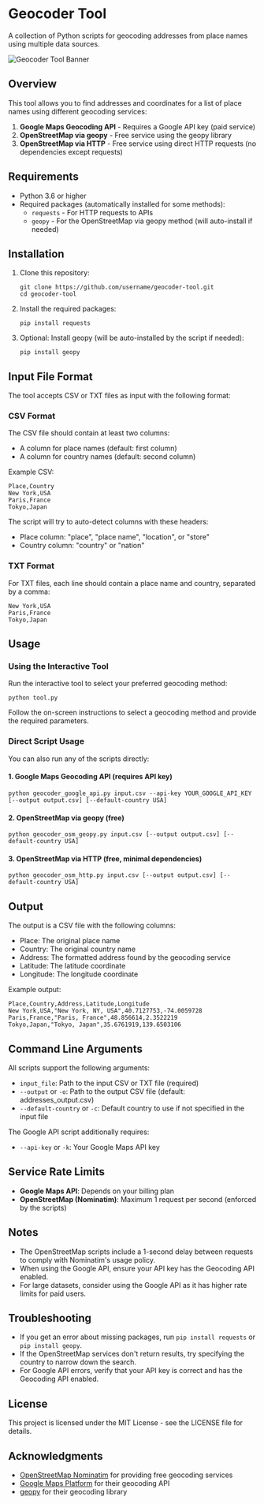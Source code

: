 # Geocoder Tool

A collection of Python scripts for geocoding addresses from place names using multiple data sources.

![Geocoder Tool Banner](https://raw.githubusercontent.com/sam2900/Geocoder/banner.png)

## Overview

This tool allows you to find addresses and coordinates for a list of place names using different geocoding services:

1. **Google Maps Geocoding API** - Requires a Google API key (paid service)
2. **OpenStreetMap via geopy** - Free service using the geopy library
3. **OpenStreetMap via HTTP** - Free service using direct HTTP requests (no dependencies except requests)

## Requirements

- Python 3.6 or higher
- Required packages (automatically installed for some methods):
  - `requests` - For HTTP requests to APIs
  - `geopy` - For the OpenStreetMap via geopy method (will auto-install if needed)

## Installation

1. Clone this repository:
   ```
   git clone https://github.com/username/geocoder-tool.git
   cd geocoder-tool
   ```

2. Install the required packages:
   ```
   pip install requests
   ```

3. Optional: Install geopy (will be auto-installed by the script if needed):
   ```
   pip install geopy
   ```

## Input File Format

The tool accepts CSV or TXT files as input with the following format:

### CSV Format
The CSV file should contain at least two columns:
- A column for place names (default: first column)
- A column for country names (default: second column)

Example CSV:
```
Place,Country
New York,USA
Paris,France
Tokyo,Japan
```

The script will try to auto-detect columns with these headers:
- Place column: "place", "place name", "location", or "store"
- Country column: "country" or "nation"

### TXT Format
For TXT files, each line should contain a place name and country, separated by a comma:
```
New York,USA
Paris,France
Tokyo,Japan
```

## Usage

### Using the Interactive Tool

Run the interactive tool to select your preferred geocoding method:

```
python tool.py
```

Follow the on-screen instructions to select a geocoding method and provide the required parameters.

### Direct Script Usage

You can also run any of the scripts directly:

#### 1. Google Maps Geocoding API (requires API key)

```
python geocoder_google_api.py input.csv --api-key YOUR_GOOGLE_API_KEY [--output output.csv] [--default-country USA]
```

#### 2. OpenStreetMap via geopy (free)

```
python geocoder_osm_geopy.py input.csv [--output output.csv] [--default-country USA]
```

#### 3. OpenStreetMap via HTTP (free, minimal dependencies)

```
python geocoder_osm_http.py input.csv [--output output.csv] [--default-country USA]
```

## Output

The output is a CSV file with the following columns:
- Place: The original place name
- Country: The original country name
- Address: The formatted address found by the geocoding service
- Latitude: The latitude coordinate
- Longitude: The longitude coordinate

Example output:
```
Place,Country,Address,Latitude,Longitude
New York,USA,"New York, NY, USA",40.7127753,-74.0059728
Paris,France,"Paris, France",48.856614,2.3522219
Tokyo,Japan,"Tokyo, Japan",35.6761919,139.6503106
```

## Command Line Arguments

All scripts support the following arguments:

- `input_file`: Path to the input CSV or TXT file (required)
- `--output` or `-o`: Path to the output CSV file (default: addresses_output.csv)
- `--default-country` or `-c`: Default country to use if not specified in the input file

The Google API script additionally requires:
- `--api-key` or `-k`: Your Google Maps API key

## Service Rate Limits

- **Google Maps API**: Depends on your billing plan
- **OpenStreetMap (Nominatim)**: Maximum 1 request per second (enforced by the scripts)

## Notes

- The OpenStreetMap scripts include a 1-second delay between requests to comply with Nominatim's usage policy.
- When using the Google API, ensure your API key has the Geocoding API enabled.
- For large datasets, consider using the Google API as it has higher rate limits for paid users.

## Troubleshooting

- If you get an error about missing packages, run `pip install requests` or `pip install geopy`.
- If the OpenStreetMap services don't return results, try specifying the country to narrow down the search.
- For Google API errors, verify that your API key is correct and has the Geocoding API enabled.

## License

This project is licensed under the MIT License - see the LICENSE file for details.

## Acknowledgments

- [OpenStreetMap Nominatim](https://nominatim.openstreetmap.org/) for providing free geocoding services
- [Google Maps Platform](https://cloud.google.com/maps-platform/) for their geocoding API
- [geopy](https://github.com/geopy/geopy) for their geocoding library
